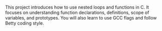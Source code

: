 This project introduces how to use nested loops and functions in C.
It focuses on understanding function declarations, definitions, scope of variables, and prototypes.
You will also learn to use GCC flags and follow Betty coding style.

